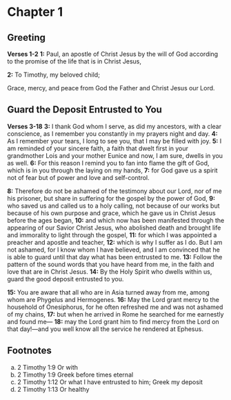 # Chapter 1

## Greeting

**Verses 1-2**
**1:** Paul, an apostle of Christ Jesus by the will of God according to the promise of the life that is in Christ Jesus,

**2:** To Timothy, my beloved child;

Grace, mercy, and peace from God the Father and Christ Jesus our Lord.

## Guard the Deposit Entrusted to You

**Verses 3-18**
**3:** I thank God whom I serve, as did my ancestors, with a clear conscience, as I remember you constantly in my prayers night and day.
**4:** As I remember your tears, I long to see you, that I may be filled with joy.
**5:** I am reminded of your sincere faith, a faith that dwelt first in your grandmother Lois and your mother Eunice and now, I am sure, dwells in you as well.
**6:** For this reason I remind you to fan into flame the gift of God, which is in you through the laying on my hands,
**7:** for God gave us a spirit not of fear but of power and love and self-control.

**8:** Therefore do not be ashamed of the testimony about our Lord, nor of me his prisoner, but share in suffering for the gospel by the power of God,
**9:** who saved us and called us to a holy calling, not because of our works but because of his own purpose and grace, which he gave us in Christ Jesus before the ages began,
**10:** and which now has been manifested through the appearing of our Savior Christ Jesus, who abolished death and brought life and immorality to light through the gospel,
**11:** for which I was appointed a preacher and apostle and teacher,
**12:** which is why I suffer as I do. But I am not ashamed, for I know whom I have believed, and I am convinced that he is able to guard until that day what has been entrusted to me.
**13:** Follow the pattern of the sound words that you have heard from me, in the faith and love that are in Christ Jesus.
**14:** By the Holy Spirit who dwells within us, guard the good deposit entrusted to you.

**15:** You are aware that all who are in Asia turned away from me, among whom are Phygelus and Hermogenes.
**16:** May the Lord grant mercy to the household of Onesiphorus, for he often refreshed me and was not ashamed of my chains,
**17:** but when he arrived in Rome he searched for me earnestly and found me—
**18:** may the Lord grant him to find mercy from the Lord on that day!—and you well know all the service he rendered at Ephesus.

## Footnotes

<ol type='a'>
	<li>2 Timothy 1:9 Or with</li>
	<li>2 Timothy 1:9 Greek before times eternal</li>
	<li>2 Timothy 1:12 Or what I have entrusted to him; Greek my deposit</li>
	<li>2 Timothy 1:13 Or healthy</li>
</ol>
